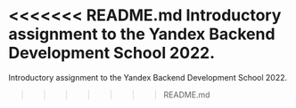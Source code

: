 <<<<<<< README.md
Introductory assignment to the Yandex Backend Development School 2022.
=======
Introductory assignment to the Yandex Backend Development School 2022.
>>>>>>> README.md
